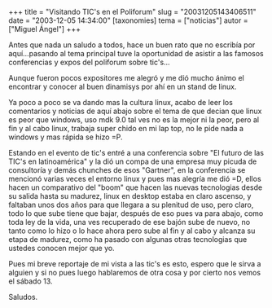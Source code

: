 +++
title = "Visitando TIC's en el Poliforum"
slug = "20031205143406511"
date = "2003-12-05 14:34:00"
[taxonomies]
tema = ["noticias"]
autor = ["Miguel Ángel"]
+++

Antes que nada un saludo a todos, hace un buen rato que no escribía por
aquí…pasando al tema principal tuve la oportunidad de asistir a las
famosos conferencias y expos del poliforum sobre tic's…

<!-- more -->
Aunque fueron pocos expositores me alegró y me dió mucho ánimo el
encontrar y conocer al buen dinamisys por ahí en un stand de linux.

Ya poco a poco se va dando mas la cultura linux, acabo de leer los
comentarios y noticias de aquí abajo sobre el tema de que decian que
linux es peor que windows, uso mdk 9.0 tal ves no es la mejor ni la
peor, pero al fin y al cabo linux, trabaja super chido en mi lap top, no
le pide nada a windows y mas rápida se hizo =P.

Estando en el evento de tic's entré a una conferencia sobre &quot;El
futuro de las TIC's en latinoamérica&quot; y la dió un compa de una
empresa muy picuda de consultoría y demás chunches de esos
&quot;Gartner&quot;, en la conferencia se mencionó varias veces el
entorno linux y pues mas alegría me dió =D, ellos hacen un comparativo
del &quot;boom&quot; que hacen las nuevas tecnologias desde su salida
hasta su madurez, linux en desktop estaba en claro ascenso, y faltaban
unos dos años para que llegara a su plenitud de uso, pero claro, todo lo
que sube tiene que bajar, después de eso pues va para abajo, como toda
ley de la vida, una ves recuperado de ese bajón sube de nuevo, no tanto
como lo hizo o lo hace ahora pero sube al fin y al cabo y alcanza su
etapa de madurez, como ha pasado con algunas otras tecnologias que
ustedes conocen mejor que yo.

Pues mi breve reportaje de mi vista a las tic's es esto, espero que le
sirva a alguien y si no pues luego hablaremos de otra cosa y por cierto
nos vemos el sábado 13.

Saludos.

